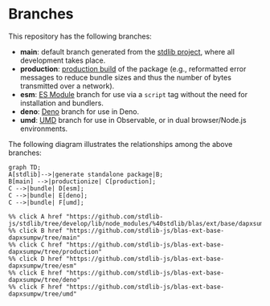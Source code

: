 <!--

@license Apache-2.0

Copyright (c) 2022 The Stdlib Authors.

Licensed under the Apache License, Version 2.0 (the "License");
you may not use this file except in compliance with the License.
You may obtain a copy of the License at

    http://www.apache.org/licenses/LICENSE-2.0

Unless required by applicable law or agreed to in writing, software
distributed under the License is distributed on an "AS IS" BASIS,
WITHOUT WARRANTIES OR CONDITIONS OF ANY KIND, either express or implied.
See the License for the specific language governing permissions and
limitations under the License.

-->

# Branches

This repository has the following branches:

-   **main**: default branch generated from the [stdlib project][stdlib-url], where all development takes place.
-   **production**: [production build][production-url] of the package (e.g., reformatted error messages to reduce bundle sizes and thus the number of bytes transmitted over a network).
-   **esm**: [ES Module][esm-url] branch for use via a `script` tag without the need for installation and bundlers.
-   **deno**: [Deno][deno-url] branch for use in Deno.
-   **umd**: [UMD][umd-url] branch for use in Observable, or in dual browser/Node.js environments.

The following diagram illustrates the relationships among the above branches:

```mermaid
graph TD;
A[stdlib]-->|generate standalone package|B;
B[main] -->|productionize| C[production];
C -->|bundle| D[esm];
C -->|bundle| E[deno];
C -->|bundle| F[umd];

%% click A href "https://github.com/stdlib-js/stdlib/tree/develop/lib/node_modules/%40stdlib/blas/ext/base/dapxsumpw"
%% click B href "https://github.com/stdlib-js/blas-ext-base-dapxsumpw/tree/main"
%% click C href "https://github.com/stdlib-js/blas-ext-base-dapxsumpw/tree/production"
%% click D href "https://github.com/stdlib-js/blas-ext-base-dapxsumpw/tree/esm"
%% click E href "https://github.com/stdlib-js/blas-ext-base-dapxsumpw/tree/deno"
%% click F href "https://github.com/stdlib-js/blas-ext-base-dapxsumpw/tree/umd"
```

[stdlib-url]: https://github.com/stdlib-js/stdlib/tree/develop/lib/node_modules/%40stdlib/blas/ext/base/dapxsumpw
[production-url]: https://github.com/stdlib-js/blas-ext-base-dapxsumpw/tree/production
[deno-url]: https://github.com/stdlib-js/blas-ext-base-dapxsumpw/tree/deno
[umd-url]: https://github.com/stdlib-js/blas-ext-base-dapxsumpw/tree/umd
[esm-url]: https://github.com/stdlib-js/blas-ext-base-dapxsumpw/tree/esm